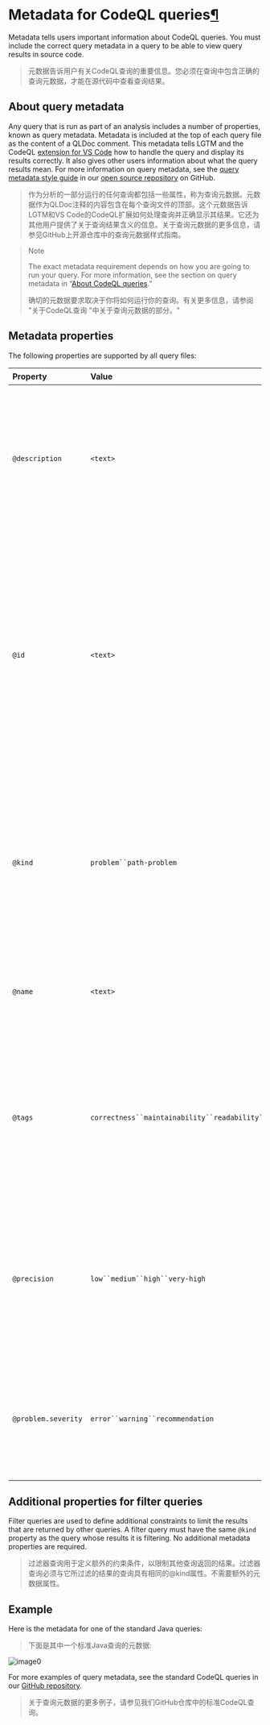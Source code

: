 # Metadata for CodeQL queries[¶](https://codeql.github.com/docs/writing-codeql-queries/metadata-for-codeql-queries/#metadata-for-codeql-queries)

Metadata tells users important information about CodeQL queries. You must include the correct query metadata in a query to be able to view query results in source code.

> 元数据告诉用户有关CodeQL查询的重要信息。您必须在查询中包含正确的查询元数据，才能在源代码中查看查询结果。

## About query metadata

Any query that is run as part of an analysis includes a number of properties, known as query metadata. Metadata is included at the top of each query file as the content of a QLDoc comment. This metadata tells LGTM and the CodeQL [extension for VS Code](https://codeql.github.com/docs/codeql-for-visual-studio-code/#codeql-for-visual-studio-code) how to handle the query and display its results correctly. It also gives other users information about what the query results mean. For more information on query metadata, see the [query metadata style guide](https://github.com/github/codeql/blob/main/docs/query-metadata-style-guide.md) in our [open source repository](https://github.com/github/codeql) on GitHub.

> 作为分析的一部分运行的任何查询都包括一些属性，称为查询元数据。元数据作为QLDoc注释的内容包含在每个查询文件的顶部。这个元数据告诉LGTM和VS Code的CodeQL扩展如何处理查询并正确显示其结果。它还为其他用户提供了关于查询结果含义的信息。关于查询元数据的更多信息，请参见GitHub上开源仓库中的查询元数据样式指南。

> Note
>
> The exact metadata requirement depends on how you are going to run your query. For more information, see the section on query metadata in “[About CodeQL queries](https://codeql.github.com/docs/writing-codeql-queries/about-codeql-queries/).”
>
> 确切的元数据要求取决于你将如何运行你的查询。有关更多信息，请参阅 "关于CodeQL查询 "中关于查询元数据的部分。"

## Metadata properties

The following properties are supported by all query files:

| Property            | Value                                                 | Description                                                  | 描述翻译                                                     |
| :------------------ | :---------------------------------------------------- | :----------------------------------------------------------- | ------------------------------------------------------------ |
| `@description`      | `<text>`                                              | A sentence or short paragraph to describe the purpose of the query and *why* the result is useful or important. The description is written in plain text, and uses single quotes (`'`) to enclose code elements. | 一句话或一小段话，用来描述查询的目的以及为什么结果有用或重要。描述用纯文本书写，并使用单引号(')来括住代码元素。 |
| `@id`               | `<text>`                                              | A sequence of words composed of lowercase letters or digits, delimited by `/` or `-`, identifying and classifying the query. Each query must have a **unique** ID. To ensure this, it may be helpful to use a fixed structure for each ID. For example, the standard LGTM queries have the following format: `<language>/<brief-description>`. | 一个由小写字母或数字组成的单词序列，以/或-为界，用于识别和分类查询。每个查询必须有一个唯一的ID。为了确保这一点，为每个ID使用一个固定的结构可能会有所帮助。例如，标准 LGTM 查询的格式如下。<language>/<brief-description>。 |
| `@kind`             | `problem``path-problem`                               | Identifies the query is an alert (`@kind problem`) or a path (`@kind path-problem`). For more information on these query types, see “[About CodeQL queries](https://codeql.github.com/docs/writing-codeql-queries/about-codeql-queries/).” | 识别查询是一个警报（@kind problem）还是一个路径（@kind path-problem）。关于这些查询类型的更多信息，请参阅 "关于CodeQL查询"。 |
| `@name`             | `<text>`                                              | A statement that defines the label of the query. The name is written in plain text, and uses single quotes (`'`) to enclose code elements. | 定义查询标签的语句。名称用纯文本书写，并使用单引号（'）来封闭代码元素。 |
| `@tags`             | `correctness``maintainability``readability``security` | These tags group queries together in broad categories to make it easier to search for them and identify them. In addition to the common tags listed here, there are also a number of more specific categories. For more information, see the [Query metadata style guide](https://github.com/github/codeql/blob/main/docs/query-metadata-style-guide.md). | 这些标签将查询按大类分组，以便于搜索和识别。除了这里列出的常用标签外，还有一些更具体的类别。更多信息，请参阅查询元数据样式指南。 |
| `@precision`        | `low``medium``high``very-high`                        | Indicates the percentage of query results that are true positives (as opposed to false positive results). This, along with the `@problem.severity` property, determines whether the results are displayed by default on LGTM. | 表示查询结果中真阳性（与假阳性结果相反）的百分比。这与 @problem.s severity 属性一起，决定了结果是否在 LGTM 上默认显示。 |
| `@problem.severity` | `error``warning``recommendation`                      | Defines the level of severity of any alerts generated by the query. This, along with the `@precision` property, determines whether the results are displayed by default on LGTM. | 定义了查询产生的任何警报的严重程度。这与 @precision 属性一起，决定了结果是否会在 LGTM 上默认显示。 |

## Additional properties for filter queries

Filter queries are used to define additional constraints to limit the results that are returned by other queries. A filter query must have the same `@kind` property as the query whose results it is filtering. No additional metadata properties are required.

> 过滤器查询用于定义额外的约束条件，以限制其他查询返回的结果。过滤器查询必须与它所过滤的结果的查询具有相同的@kind属性。不需要额外的元数据属性。

## Example

Here is the metadata for one of the standard Java queries:

> 下面是其中一个标准Java查询的元数据:

![image0](https://gitee.com/samny/images/raw/master/9u21er9ec/9u21er9ec.png)

For more examples of query metadata, see the standard CodeQL queries in our [GitHub repository](https://github.com/github/codeql).

> 关于查询元数据的更多例子，请参见我们GitHub仓库中的标准CodeQL查询。
